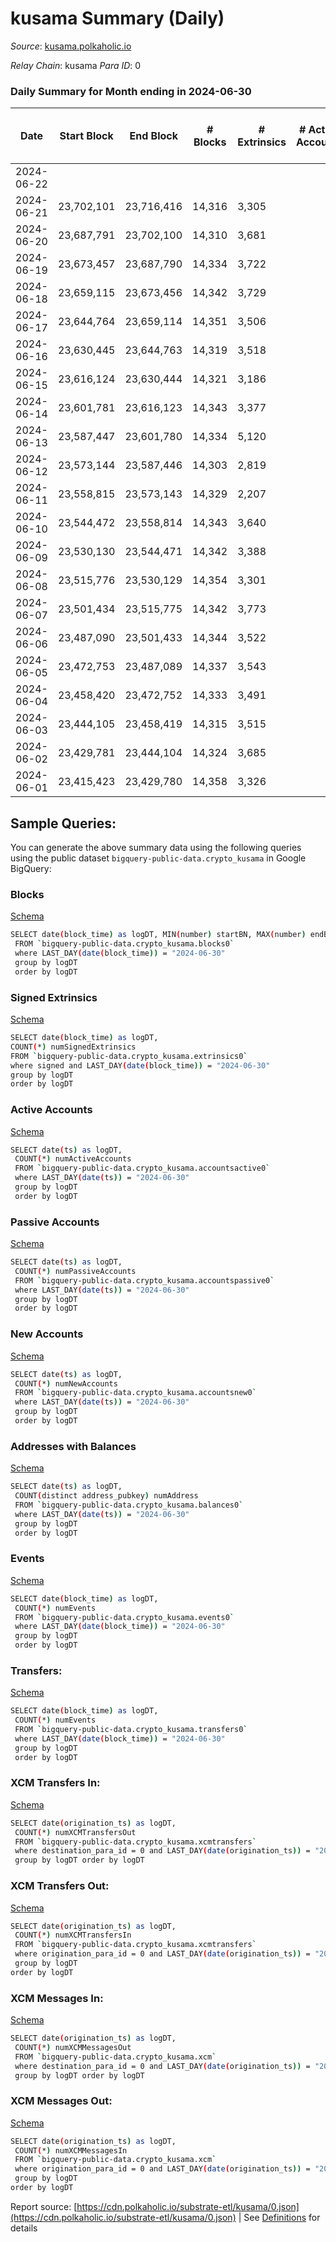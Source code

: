 # kusama Summary (Daily)

_Source_: [kusama.polkaholic.io](https://kusama.polkaholic.io)

*Relay Chain*: kusama
*Para ID*: 0



### Daily Summary for Month ending in 2024-06-30


| Date    | Start Block | End Block | # Blocks | # Extrinsics | # Active Accounts | # Passive Accounts | # New Accounts | # Addresses | # Events  | # Transfers ($USD) | # XCM Transfers In ($USD) | # XCM Transfers Out ($USD) | # XCM In | # XCM Out | Issues |
|---------|-------------|-----------|----------|--------------|-------------------|--------------------|----------------|-------------|-----------|--------------------|---------------------------|----------------------------|----------|-----------|--------|
| 2024-06-22 |  |  |  |  |  |  |  | 322,765 |  |   |   |   |  |  |  |
| 2024-06-21 | 23,702,101 | 23,716,416 | 14,316 | 3,305 |  |  |  | 322,723 | 729,950 | 830  |   |   |  |  |  |
| 2024-06-20 | 23,687,791 | 23,702,100 | 14,310 | 3,681 |  |  |  | 322,688 | 755,368 | 1,506  |   |   |  |  |  |
| 2024-06-19 | 23,673,457 | 23,687,790 | 14,334 | 3,722 |  |  |  | 322,636 | 764,460 | 801  |   |   |  |  |  |
| 2024-06-18 | 23,659,115 | 23,673,456 | 14,342 | 3,729 |  |  |  | 322,585 | 777,513 | 716  |   |   |  |  |  |
| 2024-06-17 | 23,644,764 | 23,659,114 | 14,351 | 3,506 |  |  |  | 322,536 | 771,612 | 740  |   |   |  |  |  |
| 2024-06-16 | 23,630,445 | 23,644,763 | 14,319 | 3,518 |  |  |  | 322,466 | 762,652 | 572  |   |   |  |  |  |
| 2024-06-15 | 23,616,124 | 23,630,444 | 14,321 | 3,186 |  |  |  | 322,464 | 758,082 | 310  |   |   |  |  |  |
| 2024-06-14 | 23,601,781 | 23,616,123 | 14,343 | 3,377 |  |  |  | 322,435 | 767,835 | 552  |   |   |  |  |  |
| 2024-06-13 | 23,587,447 | 23,601,780 | 14,334 | 5,120 |  |  |  | 322,409 | 851,679 | 834  |   |   |  |  |  |
| 2024-06-12 | 23,573,144 | 23,587,446 | 14,303 | 2,819 |  |  |  | 322,407 | 709,864 | 1,161  |   |   |  |  |  |
| 2024-06-11 | 23,558,815 | 23,573,143 | 14,329 | 2,207 |  |  |  | 322,284 | 709,942 | 668  |   |   |  |  |  |
| 2024-06-10 | 23,544,472 | 23,558,814 | 14,343 | 3,640 |  |  |  | 322,240 | 770,687 | 1,335  |   |   |  |  |  |
| 2024-06-09 | 23,530,130 | 23,544,471 | 14,342 | 3,388 |  |  |  | 322,185 | 776,626 | 1,117  |   |   |  |  |  |
| 2024-06-08 | 23,515,776 | 23,530,129 | 14,354 | 3,301 |  |  |  | 322,130 | 779,791 | 1,443  |   |   |  |  |  |
| 2024-06-07 | 23,501,434 | 23,515,775 | 14,342 | 3,773 |  |  |  | 322,075 | 781,263 | 1,119  |   |   |  |  |  |
| 2024-06-06 | 23,487,090 | 23,501,433 | 14,344 | 3,522 |  |  |  | 322,023 | 772,914 | 1,514  |   |   |  |  |  |
| 2024-06-05 | 23,472,753 | 23,487,089 | 14,337 | 3,543 |  |  |  | 321,959 | 765,658 | 1,466  |   |   |  |  |  |
| 2024-06-04 | 23,458,420 | 23,472,752 | 14,333 | 3,491 |  |  |  | 321,908 | 768,483 | 1,416  |   |   |  |  |  |
| 2024-06-03 | 23,444,105 | 23,458,419 | 14,315 | 3,515 |  |  |  | 321,852 | 774,183 | 1,492  |   |   |  |  |  |
| 2024-06-02 | 23,429,781 | 23,444,104 | 14,324 | 3,685 |  |  |  | 321,788 | 766,249 | 1,415  |   |   |  |  |  |
| 2024-06-01 | 23,415,423 | 23,429,780 | 14,358 | 3,326 |  |  |  | 321,753 | 768,792 | 1,308  |   |   |  |  |  |

## Sample Queries:
You can generate the above summary data using the following queries using the public dataset `bigquery-public-data.crypto_kusama` in Google BigQuery:


### Blocks 

[Schema](https://github.com/colorfulnotion/substrate-etl/blob/main/schema/blocks.json)

```bash
SELECT date(block_time) as logDT, MIN(number) startBN, MAX(number) endBN, COUNT(*) numBlocks 
 FROM `bigquery-public-data.crypto_kusama.blocks0`  
 where LAST_DAY(date(block_time)) = "2024-06-30" 
 group by logDT 
 order by logDT
```

### Signed Extrinsics 

[Schema](https://github.com/colorfulnotion/substrate-etl/blob/main/schema/extrinsics.json)

```bash
SELECT date(block_time) as logDT, 
COUNT(*) numSignedExtrinsics 
FROM `bigquery-public-data.crypto_kusama.extrinsics0`  
where signed and LAST_DAY(date(block_time)) = "2024-06-30" 
group by logDT 
order by logDT
```

### Active Accounts 

[Schema](https://github.com/colorfulnotion/substrate-etl/blob/main/schema/accountsactive.json)

```bash
SELECT date(ts) as logDT, 
 COUNT(*) numActiveAccounts 
 FROM `bigquery-public-data.crypto_kusama.accountsactive0` 
 where LAST_DAY(date(ts)) = "2024-06-30" 
 group by logDT 
 order by logDT
```

### Passive Accounts 

[Schema](https://github.com/colorfulnotion/substrate-etl/blob/main/schema/accountspassive.json)

```bash
SELECT date(ts) as logDT, 
 COUNT(*) numPassiveAccounts 
 FROM `bigquery-public-data.crypto_kusama.accountspassive0` 
 where LAST_DAY(date(ts)) = "2024-06-30" 
 group by logDT 
 order by logDT
```

### New Accounts 

[Schema](https://github.com/colorfulnotion/substrate-etl/blob/main/schema/accountsnew.json)

```bash
SELECT date(ts) as logDT, 
 COUNT(*) numNewAccounts 
 FROM `bigquery-public-data.crypto_kusama.accountsnew0` 
 where LAST_DAY(date(ts)) = "2024-06-30" 
 group by logDT
 order by logDT
```

### Addresses with Balances 

[Schema](https://github.com/colorfulnotion/substrate-etl/blob/main/schema/balances.json)

```bash
SELECT date(ts) as logDT,
 COUNT(distinct address_pubkey) numAddress 
 FROM `bigquery-public-data.crypto_kusama.balances0` 
 where LAST_DAY(date(ts)) = "2024-06-30" 
 group by logDT 
 order by logDT
```

### Events 

[Schema](https://github.com/colorfulnotion/substrate-etl/blob/main/schema/events.json)

```bash
SELECT date(block_time) as logDT, 
 COUNT(*) numEvents 
 FROM `bigquery-public-data.crypto_kusama.events0` 
 where LAST_DAY(date(block_time)) = "2024-06-30" 
 group by logDT 
 order by logDT
```

### Transfers:

[Schema](https://github.com/colorfulnotion/substrate-etl/blob/main/schema/transfers.json)

```bash
SELECT date(block_time) as logDT, 
 COUNT(*) numEvents 
 FROM `bigquery-public-data.crypto_kusama.transfers0` 
 where LAST_DAY(date(block_time)) = "2024-06-30" 
 group by logDT 
 order by logDT
```

### XCM Transfers In: 

[Schema](https://github.com/colorfulnotion/substrate-etl/blob/main/schema/xcmtransfers.json)

```bash
SELECT date(origination_ts) as logDT, 
 COUNT(*) numXCMTransfersOut 
 FROM `bigquery-public-data.crypto_kusama.xcmtransfers` 
 where destination_para_id = 0 and LAST_DAY(date(origination_ts)) = "2024-06-30" 
 group by logDT order by logDT
```

### XCM Transfers Out: 

[Schema](https://github.com/colorfulnotion/substrate-etl/blob/main/schema/xcmtransfers.json)

```bash
SELECT date(origination_ts) as logDT, 
 COUNT(*) numXCMTransfersIn 
 FROM `bigquery-public-data.crypto_kusama.xcmtransfers` 
 where origination_para_id = 0 and LAST_DAY(date(origination_ts)) = "2024-06-30" 
 group by logDT 
order by logDT
```

### XCM Messages In: 

[Schema](https://github.com/colorfulnotion/substrate-etl/blob/main/schema/xcm.json)

```bash
SELECT date(origination_ts) as logDT, 
 COUNT(*) numXCMMessagesOut 
 FROM `bigquery-public-data.crypto_kusama.xcm` 
 where destination_para_id = 0 and LAST_DAY(date(origination_ts)) = "2024-06-30" 
 group by logDT order by logDT
```

### XCM Messages Out: 

[Schema](https://github.com/colorfulnotion/substrate-etl/blob/main/schema/xcm.json)

```bash
SELECT date(origination_ts) as logDT, 
 COUNT(*) numXCMMessagesIn 
 FROM `bigquery-public-data.crypto_kusama.xcm` 
 where origination_para_id = 0 and LAST_DAY(date(origination_ts)) = "2024-06-30" 
 group by logDT 
order by logDT
```


Report source: [https://cdn.polkaholic.io/substrate-etl/kusama/0.json](https://cdn.polkaholic.io/substrate-etl/kusama/0.json) | See [Definitions](/DEFINITIONS.md) for details

